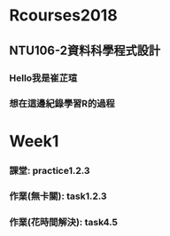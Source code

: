 # Rcourses2018
## NTU106-2資料科學程式設計
### Hello我是崔芷瑄
### 想在這邊紀錄學習R的過程
# Week1
### 課堂: practice1.2.3
### 作業(無卡關): task1.2.3
### 作業(花時間解決): task4.5
